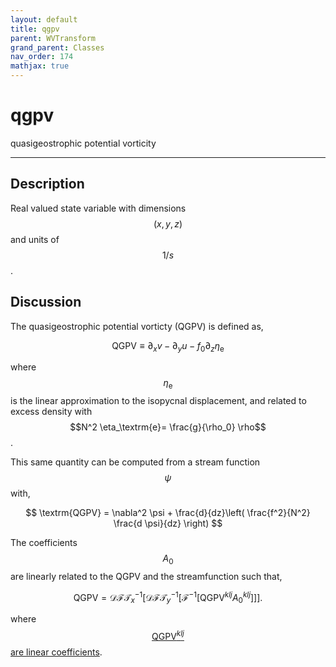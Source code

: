 ```yaml
---
layout: default
title: qgpv
parent: WVTransform
grand_parent: Classes
nav_order: 174
mathjax: true
---
```


#  qgpv

quasigeostrophic potential vorticity


---

## Description
Real valued state variable with dimensions $$(x,y,z)$$ and units of $$1/s$$.

## Discussion

The quasigeostrophic potential vorticty (QGPV) is defined as,

$$
\textrm{QGPV} \equiv \partial_x v - \partial_y u - f_0 \partial_z \eta_\textrm{e}
$$

where $$\eta_\textrm{e}$$ is the linear approximation to the isopycnal displacement, and related to excess density with $$N^2 \eta_\textrm{e}= \frac{g}{\rho_0} \rho$$.

This same quantity can be computed from a stream function $$\psi$$ with,

$$
\textrm{QGPV} = \nabla^2 \psi + \frac{d}{dz}\left( \frac{f^2}{N^2} \frac{d \psi}{dz} \right)
$$

The coefficients $$A_0$$ are linearly related to the QGPV and the streamfunction such that,

$$
\textrm{QGPV} = \mathcal{DFT}_x^{-1} \left[\mathcal{DFT}_y^{-1} \left[ \mathcal{F}^{-1} \left[ \textrm{QGPV}^{klj} A_0^{klj} \right] \right] \right].
$$

where [$$\textrm{QGPV}^{klj}$$ are linear coefficients](./a0_qgpv_factor.html).

